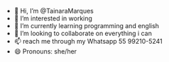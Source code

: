 - 👋 Hi, I’m @TainaraMarques
- 👀 I’m interested in working 
- 🌱 I’m currently learning programming and english 
- 💞️ I’m looking to collaborate on everything i can 
- 📫 reach me through my Whatsapp 55 99210-5241
- 😄 Pronouns: she/her 

<!---
TainaraMarques/TainaraMarques is a ✨ special ✨ repository because its `README.md` (this file) appears on your GitHub profile.
You can click the Preview link to take a look at your changes.
--->
